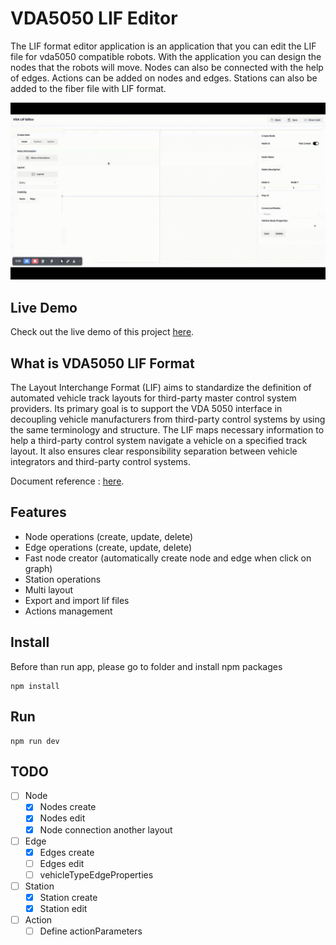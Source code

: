 # VDA5050 LIF Editor 
The LIF format editor application is an application that you can edit the LIF file for vda5050 compatible robots. With the application you can design the nodes that the robots will move. Nodes can also be connected with the help of edges. Actions can be added on nodes and edges. Stations can also be added to the fiber file with LIF format.

![vda](./docs/VDA%20Lif%20Editor.gif)

## Live Demo
Check out the live demo of this project [here](https://vda5050-lif-editor.vercel.app/).

## What is VDA5050 LIF Format 
The Layout Interchange Format (LIF) aims to standardize the definition of automated vehicle track layouts for third-party master control system providers. Its primary goal is to support the VDA 5050 interface in decoupling vehicle manufacturers from third-party control systems by using the same terminology and structure. The LIF maps necessary information to help a third-party control system navigate a vehicle on a specified track layout. It also ensures clear responsibility separation between vehicle integrators and third-party control systems.

Document reference :  [here](https://vdma.org/documents/34570/3317035/FuI_Guideline_LIF_GB.pdf/779bc75c-9525-8d13-412e-fff82bc6ab39?t=1710513623026).

## Features
- Node operations (create, update, delete) 
- Edge operations (create, update, delete)
- Fast node creator (automatically create node and edge when click on graph)
- Station operations
- Multi layout
- Export and import lif files 
- Actions management 

## Install
Before than run app, please go to folder and install npm packages 
``` 
npm install 
```

## Run 
```
npm run dev
```

## TODO
- [ ] Node
    - [x] Nodes create
    - [x] Nodes edit
    - [x] Node connection another layout
- [ ] Edge
    - [x] Edges create
    - [ ] Edges edit
    - [ ] vehicleTypeEdgeProperties
- [ ] Station
    - [x] Station create 
    - [x] Station edit 
- [ ] Action
    - [ ] Define actionParameters
